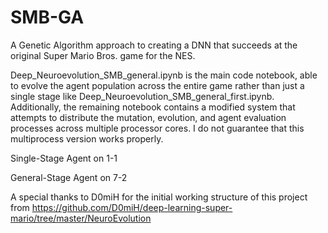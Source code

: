 # SMB-GA
A Genetic Algorithm approach to creating a DNN that succeeds at the original Super Mario Bros. game for the NES.

Deep_Neuroevolution_SMB_general.ipynb is the main code notebook, able to evolve the agent population across the entire game rather than just a single stage like Deep_Neuroevolution_SMB_general_first.ipynb. Additionally, the remaining notebook contains a modified system that attempts to distribute the mutation, evolution, and agent evaluation processes across multiple processor cores. I do not guarantee that this multiprocess version works properly.

Single-Stage Agent on 1-1
[](https://github.com/aedriam/SMB-GA/blob/main/Examples/3161%201-1.gif)


General-Stage Agent on 7-2
[](https://github.com/aedriam/SMB-GA/blob/main/Examples/486%207-2.gif)



A special thanks to D0miH for the initial working structure of this project from https://github.com/D0miH/deep-learning-super-mario/tree/master/NeuroEvolution
